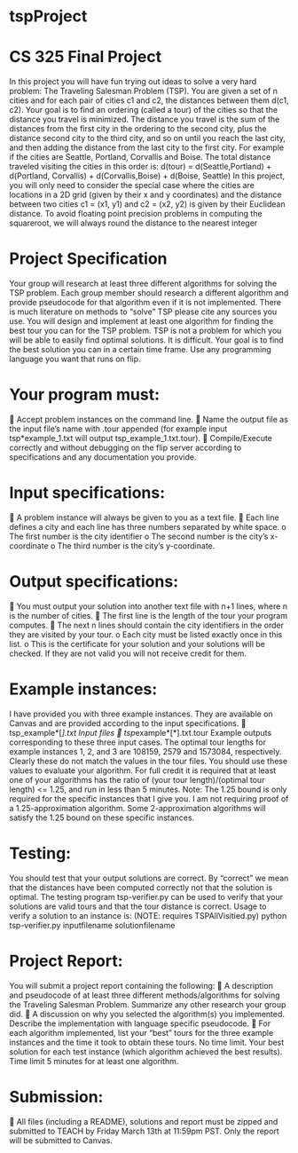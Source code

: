 # tspProject

# CS 325 Final Project

In this project you will have fun trying out ideas to solve a very hard problem: The Traveling Salesman
Problem (TSP).
You are given a set of n cities and for each pair of cities c1 and c2, the distances between them d(c1, c2).
Your goal is to find an ordering (called a tour) of the cities so that the distance you travel is minimized.
The distance you travel is the sum of the distances from the first city in the ordering to the second city,
plus the distance second city to the third city, and so on until you reach the last city, and then adding the
distance from the last city to the first city. For example if the cities are Seattle, Portland, Corvallis and
Boise. The total distance traveled visiting the cities in this order is:
d(tour) = d(Seattle,Portland) + d(Portland, Corvallis) + d(Corvallis,Boise) + d(Boise, Seattle)
In this project, you will only need to consider the special case where the cities are locations in a 2D grid
(given by their x and y coordinates) and the distance between two cities c1 = (x1, y1) and c2 = (x2, y2) is
given by their Euclidean distance. To avoid floating point precision problems in computing the squareroot, we will always round the distance to the nearest integer

# Project Specification

Your group will research at least three different algorithms for solving the TSP problem. Each group
member should research a different algorithm and provide pseudocode for that algorithm even if it is
not implemented. There is much literature on methods to “solve” TSP please cite any sources you use.
You will design and implement at least one algorithm for finding the best tour you can for the TSP
problem. TSP is not a problem for which you will be able to easily find optimal solutions. It is difficult.
Your goal is to find the best solution you can in a certain time frame. Use any programming language
you want that runs on flip.

# Your program must:

 Accept problem instances on the command line.
 Name the output file as the input file’s name with .tour appended (for example input
tsp\*example_1.txt will output tsp_example_1.txt.tour).
 Compile/Execute correctly and without debugging on the flip server according to specifications
and any documentation you provide.

# Input specifications:

 A problem instance will always be given to you as a text file.
 Each line defines a city and each line has three numbers separated by white space.
o The first number is the city identifier
o The second number is the city’s x-coordinate
o The third number is the city’s y-coordinate.

# Output specifications:

 You must output your solution into another text file with n+1 lines, where n is the number of
cities.
 The first line is the length of the tour your program computes.
 The next n lines should contain the city identifiers in the order they are visited by your tour.
o Each city must be listed exactly once in this list.
o This is the certificate for your solution and your solutions will be checked. If they are
not valid you will not receive credit for them.

# Example instances:

I have provided you with three example instances. They are available on Canvas and are provided
according to the input specifications.
 tsp_example*[*].txt Input files
 tsp*example*[*].txt.tour Example outputs corresponding to these three input cases.
The optimal tour lengths for example instances 1, 2, and 3 are 108159, 2579 and 1573084,
respectively. Clearly these do not match the values in the tour files. You should use these values to
evaluate your algorithm. For full credit it is required that at least one of your algorithms has the
ratio of
(your tour length)/(optimal tour length) <= 1.25, and run in less than 5 minutes.
Note: The 1.25 bound is only required for the specific instances that I give you. I am not requiring
proof of a 1.25-approximation algorithm. Some 2-approximation algorithms will satisfy the 1.25
bound on these specific instances.

# Testing:

You should test that your output solutions are correct. By “correct” we mean that the distances have
been computed correctly not that the solution is optimal. The testing program tsp-verifier.py can be
used to verify that your solutions are valid tours and that the tour distance is correct. Usage to verify a
solution to an instance is: (NOTE: requires TSPAllVisitied.py)
python tsp-verifier.py inputfilename solutionfilename

# Project Report:

You will submit a project report containing the following:
 A description and pseudocode of at least three different methods/algorithms for solving the
Traveling Salesman Problem. Summarize any other research your group did.
 A discussion on why you selected the algorithm(s) you implemented. Describe the
implementation with language specific pseudocode.
 For each algorithm implemented, list your “best” tours for the three example instances and the
time it took to obtain these tours. No time limit.
Your best solution for each test instance (which algorithm achieved the best results). Time limit
5 minutes for at least one algorithm.

# Submission:

 All files (including a README), solutions and report must be zipped and submitted to TEACH by
Friday March 13th at 11:59pm PST. Only the report will be submitted to Canvas.
